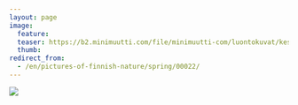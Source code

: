 ```yaml
---
layout: page
image:
  feature:
  teaser: https://b2.minimuutti.com/file/minimuutti-com/luontokuvat/kes%C3%A4/2/20140506_193128-245px.jpg
  thumb:
redirect_from:
  - /en/pictures-of-finnish-nature/spring/00022/
---
```


![](https://b2.minimuutti.com/file/minimuutti-com/luontokuvat/kes%C3%A4/2/20140506_193128-800px.jpg)

